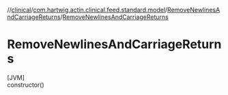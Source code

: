 //[clinical](../../../index.md)/[com.hartwig.actin.clinical.feed.standard.model](../index.md)/[RemoveNewlinesAndCarriageReturns](index.md)/[RemoveNewlinesAndCarriageReturns](-remove-newlines-and-carriage-returns.md)

# RemoveNewlinesAndCarriageReturns

[JVM]\
constructor()
